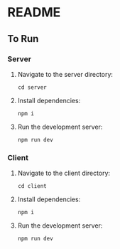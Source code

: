 # README

## To Run

### Server
1. Navigate to the server directory:
    ```
    cd server
    ```

2. Install dependencies:
    ```
    npm i
    ```

3. Run the development server:
    ```
    npm run dev
    ```

### Client
1. Navigate to the client directory:
    ```
    cd client
    ```

2. Install dependencies:
    ```
    npm i
    ```

3. Run the development server:
    ```
    npm run dev
    ```

